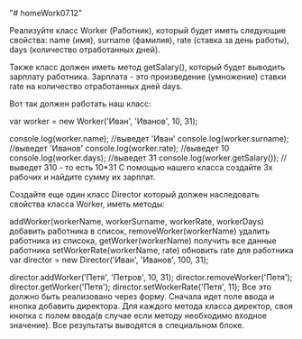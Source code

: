 "# homeWork07.12" 

Реализуйте класс Worker (Работник), который будет иметь следующие свойства: name (имя), surname (фамилия), rate (ставка за день работы), days (количество отработанных дней).

Также класс должен иметь метод getSalary(), который будет выводить зарплату работника. Зарплата - это произведение (умножение) ставки rate на количество отработанных дней days.

Вот так должен работать наш класс:

var worker = new Worker('Иван', 'Иванов', 10, 31);

console.log(worker.name); //выведет 'Иван'
console.log(worker.surname); //выведет 'Иванов'
console.log(worker.rate); //выведет 10
console.log(worker.days); //выведет 31
console.log(worker.getSalary()); //выведет 310 - то есть 10*31
С помощью нашего класса создайте 3х рабочих и найдите сумму их зарплат.

Создайте еще один класс Director который должен наследовать свойства класса Worker, иметь методы:

addWorker(workerName, workerSurname, workerRate, workerDays) добавить работника в список,
removeWorker(workerName) удалить работника из списока,
getWorker(workerName) получить все данные работника
setWorkerRate(workerName, rate) обновить rate для работника
var director = new Director('Иван', 'Иванов', 100, 31);

director.addWorker('Петя', 'Петров', 10, 31);
director.removeWorker('Петя');
director.getWorker('Петя');
director.setWorkerRate('Петя', 11);
Все это должно быть реализовано через форму. Сначала идет поле ввода и кнопка добавить директора. Для каждого метода класса директор, своя кнопка с полем ввода(в случае если методу необходимо входное значение). Все результаты выводятся в специальном блоке.